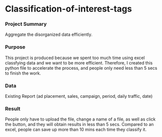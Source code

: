 # Classification-of-interest-tags

### Project Summary
Aggregate the disorganized data efficiently.

### Purpose
This project is produced because we spent too much time using excel classfying data and we want to be more efficient. Therefore, I created this python file to accelerate the process, and people only need less than 5 secs to finish the work. 

### Data
Existing Report (ad placement, sales, campaign, period, daily traffic, date)

### Result
People only have to upload the file, change a name of a file, as well as click the button, and they will obtain results in less than 5 secs. Compared to an excel, people can save up more than 10 mins each time they classify it.
